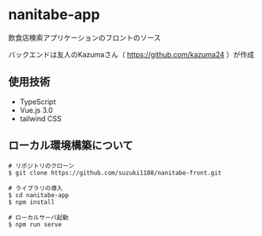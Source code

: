 # nanitabe-app
飲食店検索アプリケーションのフロントのソース


バックエンドは友人のKazumaさん（ https://github.com/kazuma24 ）が作成

## 使用技術
- TypeScript
- Vue.js 3.0
- tailwind CSS

## ローカル環境構築について
```
# リポジトリのクローン
$ git clone https://github.com/suzuki1108/nanitabe-front.git

# ライブラリの導入
$ cd nanitabe-app
$ npm install

# ローカルサーバ起動
$ npm run serve
```

